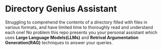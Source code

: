 # Directory Genius Assistant
Struggling to comprehend the contents of a directory filled with files in various formats, and have limited time to thoroughly read and understand each one! No problem this repo presents you your personal assistant which uses **Large Language Models(LLMs)** and **Retrival Argumentation Generation(RAG)** techniques to answer your queries.